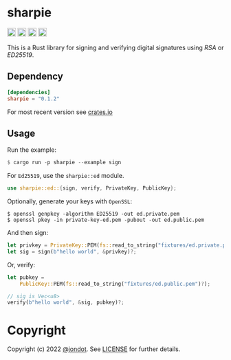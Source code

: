 sharpie
=======

[<img alt="github" src="https://img.shields.io/badge/github-jondot/sharpie-8dagcb?style=for-the-badge&labelColor=555555&logo=github" height="20">](https://github.com/jondot/sharpie)
[<img alt="crates.io" src="https://img.shields.io/crates/v/sharpie.svg?style=for-the-badge&color=fc8d62&logo=rust" height="20">](https://crates.io/crates/sharpie)
[<img alt="docs.rs" src="https://img.shields.io/badge/docs.rs-sharpie-66c2a5?style=for-the-badge&labelColor=555555&logo=docs.rs" height="20">](https://docs.rs/sharpie)
[<img alt="build status" src="https://img.shields.io/github/actions/workflow/status/jondot/sharpie/build.yml?branch=master&style=for-the-badge" height="20">](https://github.com/jondot/sharpie/actions?query=branch%3Amaster)

This is a Rust library for signing and verifying digital signatures using _RSA_ or _ED25519_.

## Dependency

```toml
[dependencies]
sharpie = "0.1.2"
```

For most recent version see [crates.io](https://crates.io/crates/sharpie)


## Usage

Run the example:

```rust
$ cargo run -p sharpie --example sign
```

For `Ed25519`, use the `sharpie::ed` module.

```rust
use sharpie::ed::{sign, verify, PrivateKey, PublicKey};
```

Optionally, generate your keys with `OpenSSL`:

```
$ openssl genpkey -algorithm ED25519 -out ed.private.pem
$ openssl pkey -in private-key-ed.pem -pubout -out ed.public.pem
```

And then sign:

```rust
let privkey = PrivateKey::PEM(fs::read_to_string("fixtures/ed.private.pem")?);
let sig = sign(b"hello world", &privkey)?;
```

Or, verify:

```rust
let pubkey =
    PublicKey::PEM(fs::read_to_string("fixtures/ed.public.pem")?);

// sig is Vec<u8>
verify(b"hello world", &sig, pubkey)?;
```

# Copyright

Copyright (c) 2022 [@jondot](http://twitter.com/jondot). See [LICENSE](LICENSE.txt) for further details.

